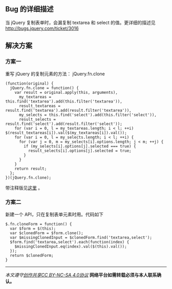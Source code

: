 ## Bug 的详细描述
当 jQuery 复制表单时，会漏复制 textarea 和 select 的值。更详细的描述见 http://bugs.jquery.com/ticket/3016

## 解决方案
### 方案一
重写 jQuery 的复制元素的方法： jQuery.fn.clone
```
(function(original) {
  jQuery.fn.clone = function() {
    var result = original.apply(this, arguments),
      my_textareas = this.find('textarea').add(this.filter('textarea')),
      result_textareas = result.find('textarea').add(result.filter('textarea')),
      my_selects = this.find('select').add(this.filter('select')),
      result_selects = result.find('select').add(result.filter('select'));
    for (var i = 0, l = my_textareas.length; i < l; ++i) $(result_textareas[i]).val($(my_textareas[i]).val());
    for (var i = 0, l = my_selects.length; i < l; ++i) {
      for (var j = 0, m = my_selects[i].options.length; j < m; ++j) {
        if (my_selects[i].options[j].selected === true) {
          result_selects[i].options[j].selected = true;
        }
      }
    }
    return result;
  };
})(jQuery.fn.clone);
```
带注释版见[这里](`https://github.com/spencertipping/jquery.fix.clone/blob/master/jquery.fix.clone.js`) 。

### 方案二
新建一个 API，只在复制表单元素时用。代码如下
```
$.fn.cloneForm = function() {
  var $form = $(this);
  var $clonedForm = $form.clone();
  var $missingClonedInput = $clonedForm.find('textarea,select');
  $form.find('textarea,select').each(function(index) {
    $missingClonedInput.eq(index).val($(this).val());
  });
  return $clonedForm;
}
```

***

*本文遵守[创作共享CC BY-NC-SA 4.0协议](http://creativecommons.org/licenses/by-nc-sa/4.0/)*
**网络平台如需转载必须与本人联系确认。**
